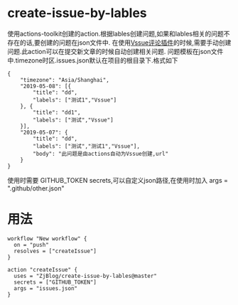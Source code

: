 # create-issue-by-lables
使用actions-toolkit创建的action.根据lables创建问题,如果和lables相关的问题不存在的话,要创建的问题在json文件中.
在使用[Vssue评论插件](https://vssue.js.org)的时候,需要手动创建问题.此action可以在提交新文章的时候自动创建相关问题.
问题模板在json文件中.timezone时区.issues.json默认在项目的根目录下.格式如下
```
{
	"timezone": "Asia/Shanghai",
	"2019-05-08": [{
		"title": "dd",
		"labels": ["测试1","Vssue"]
	}, {
		"title": "dd1",
		"labels": ["测试","Vssue"]
	}],
	"2019-05-07": {
		"title": "dd",
		"labels": ["测试","测试1","Vssue"],
		"body": "此问题是由actions自动为Vssue创建,url"
	}
}
```
使用时需要 GITHUB_TOKEN secrets,可以自定义json路径,在使用时加入 args = ".github/other.json"
# 用法
```
workflow "New workflow" {
  on = "push"
  resolves = ["createIssue"]
}

action "createIssue" {
  uses = "ZjBlog/create-issue-by-lables@master"
  secrets = ["GITHUB_TOKEN"]
  args = "issues.json"
}

```
